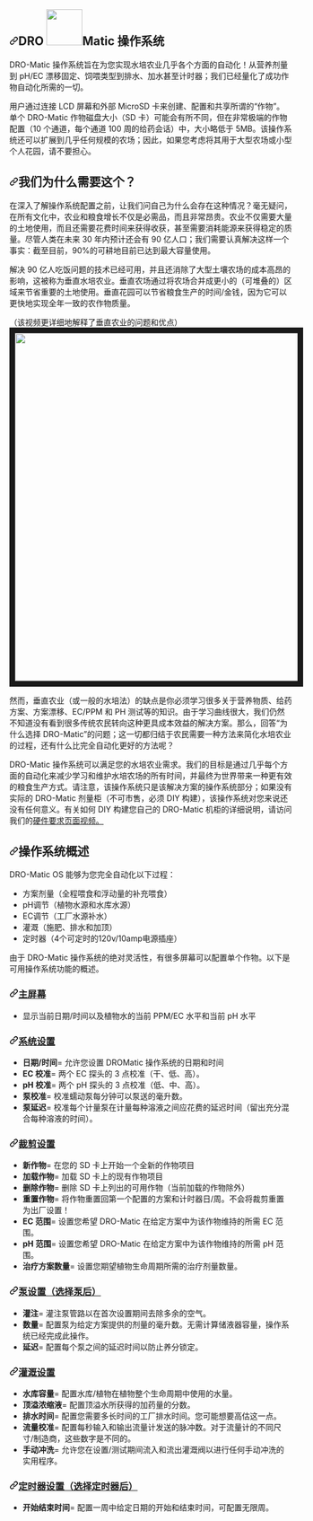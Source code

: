 <div class="Box-sc-g0xbh4-0 bJMeLZ js-snippet-clipboard-copy-unpositioned" data-hpc="true"><article class="markdown-body entry-content container-lg" itemprop="text"><h1 tabindex="-1" dir="auto"><a id="user-content-dromatic-os" class="anchor" aria-hidden="true" tabindex="-1" href="#dromatic-os"><svg class="octicon octicon-link" viewBox="0 0 16 16" version="1.1" width="16" height="16" aria-hidden="true"><path d="m7.775 3.275 1.25-1.25a3.5 3.5 0 1 1 4.95 4.95l-2.5 2.5a3.5 3.5 0 0 1-4.95 0 .751.751 0 0 1 .018-1.042.751.751 0 0 1 1.042-.018 1.998 1.998 0 0 0 2.83 0l2.5-2.5a2.002 2.002 0 0 0-2.83-2.83l-1.25 1.25a.751.751 0 0 1-1.042-.018.751.751 0 0 1-.018-1.042Zm-4.69 9.64a1.998 1.998 0 0 0 2.83 0l1.25-1.25a.751.751 0 0 1 1.042.018.751.751 0 0 1 .018 1.042l-1.25 1.25a3.5 3.5 0 1 1-4.95-4.95l2.5-2.5a3.5 3.5 0 0 1 4.95 0 .751.751 0 0 1-.018 1.042.751.751 0 0 1-1.042.018 1.998 1.998 0 0 0-2.83 0l-2.5 2.5a1.998 1.998 0 0 0 0 2.83Z"></path></svg></a><font style="vertical-align: inherit;"><font style="vertical-align: inherit;">DRO </font></font><a target="_blank" rel="noopener noreferrer nofollow" href="https://raw.githubusercontent.com/devinrayolsen/DRO-Matic/master/Docs/images/hydro-hyphen.png"><img src="https://raw.githubusercontent.com/devinrayolsen/DRO-Matic/master/Docs/images/hydro-hyphen.png" width="64" style="max-width: 100%;"></a><font style="vertical-align: inherit;"><font style="vertical-align: inherit;">Matic 操作系统</font></font></h1>
<p dir="auto"><font style="vertical-align: inherit;"><font style="vertical-align: inherit;">DRO-Matic 操作系统旨在为您实现水培农业几乎各个方面的自动化！</font><font style="vertical-align: inherit;">从营养剂量到 pH/EC 漂移固定、饲喂类型到排水、加水甚至计时器；</font><font style="vertical-align: inherit;">我们已经量化了成功作物自动化所需的一切。</font></font></p>
<p dir="auto"><font style="vertical-align: inherit;"><font style="vertical-align: inherit;">用户通过连接 LCD 屏幕和外部 MicroSD 卡来创建、配置和共享所谓的“作物”。</font><font style="vertical-align: inherit;">单个 DRO-Matic 作物磁盘大小（SD 卡）可能会有所不同，但在非常极端的作物配置（10 个通道，每个通道 100 周的给药会话）中，大小略低于 5MB。</font><font style="vertical-align: inherit;">该操作系统还可以扩展到几乎任何规模的农场；</font><font style="vertical-align: inherit;">因此，如果您考虑将其用于大型农场或小型个人花园，请不要担心。</font></font></p>
<h2 tabindex="-1" dir="auto"><a id="user-content-why-do-we-need-this" class="anchor" aria-hidden="true" tabindex="-1" href="#why-do-we-need-this"><svg class="octicon octicon-link" viewBox="0 0 16 16" version="1.1" width="16" height="16" aria-hidden="true"><path d="m7.775 3.275 1.25-1.25a3.5 3.5 0 1 1 4.95 4.95l-2.5 2.5a3.5 3.5 0 0 1-4.95 0 .751.751 0 0 1 .018-1.042.751.751 0 0 1 1.042-.018 1.998 1.998 0 0 0 2.83 0l2.5-2.5a2.002 2.002 0 0 0-2.83-2.83l-1.25 1.25a.751.751 0 0 1-1.042-.018.751.751 0 0 1-.018-1.042Zm-4.69 9.64a1.998 1.998 0 0 0 2.83 0l1.25-1.25a.751.751 0 0 1 1.042.018.751.751 0 0 1 .018 1.042l-1.25 1.25a3.5 3.5 0 1 1-4.95-4.95l2.5-2.5a3.5 3.5 0 0 1 4.95 0 .751.751 0 0 1-.018 1.042.751.751 0 0 1-1.042.018 1.998 1.998 0 0 0-2.83 0l-2.5 2.5a1.998 1.998 0 0 0 0 2.83Z"></path></svg></a><font style="vertical-align: inherit;"><font style="vertical-align: inherit;">我们为什么需要这个？</font></font></h2>
<p dir="auto"><font style="vertical-align: inherit;"><font style="vertical-align: inherit;">在深入了解操作系统配置之前，让我们问自己为什么会存在这种情况？</font><font style="vertical-align: inherit;">毫无疑问，在所有文化中，农业和粮食增长不仅是必需品，而且非常昂贵。</font><font style="vertical-align: inherit;">农业不仅需要大量的土地使用，而且还需要花费时间来获得收获，甚至需要消耗能源来获得稳定的质量。</font><font style="vertical-align: inherit;">尽管人类在未来 30 年内预计还会有 90 亿人口；</font><font style="vertical-align: inherit;">我们需要认真解决这样一个事实：截至目前，90%的可耕地目前已达到最大容量使用。</font></font></p>
<p dir="auto"><font style="vertical-align: inherit;"><font style="vertical-align: inherit;">解决 90 亿人吃饭问题的技术已经可用，并且还消除了大型土壤农场的成本高昂的影响，这被称为垂直水培农业。</font><font style="vertical-align: inherit;">垂直农场通过将农场合并成更小的（可堆叠的）区域来节省重要的土地使用。</font><font style="vertical-align: inherit;">垂直花园可以节省粮食生产的时间/金钱，因为它可以更快地实现全年一致的农作物质量。</font></font></p>
<p dir="auto"><font style="vertical-align: inherit;"><font style="vertical-align: inherit;">（该视频更详细地解释了垂直农业的问题和优点）
</font></font><a href="http://www.youtube.com/watch?feature=player_embedded&amp;v=BwgXb9h-Qgs
" rel="nofollow"><img src="https://camo.githubusercontent.com/a7cbde24864b838828fafd169c298d8b5e7b4038d32b5718bfc96e3fa0954b23/687474703a2f2f696d672e796f75747562652e636f6d2f76692f427767586239682d5167732f302e6a7067" alt="" width="900" height="620" border="10" data-canonical-src="http://img.youtube.com/vi/BwgXb9h-Qgs/0.jpg" style="max-width: 100%;"></a></p>
<p dir="auto"><font style="vertical-align: inherit;"><font style="vertical-align: inherit;">然而，垂直农业（或一般的水培法）的缺点是你必须学习很多关于营养物质、给药方案、方案漂移、EC/PPM 和 PH 测试等的知识。由于学习曲线很大，我们仍然不知道没有看到很多传统农民转向这种更具成本效益的解决方案。</font><font style="vertical-align: inherit;">那么，回答“为什么选择 DRO-Matic”的问题；</font><font style="vertical-align: inherit;">这一切都归结于农民需要一种方法来简化水培农业的过程，还有什么比完全自动化更好的方法呢？</font></font></p>
<p dir="auto"><font style="vertical-align: inherit;"><font style="vertical-align: inherit;">DRO-Matic 操作系统可以满足您的水培农业需求。</font><font style="vertical-align: inherit;">我们的目标是通过几乎每个方面的自动化来减少学习和维护水培农场的所有时间，并最终为世界带来一种更有效的粮食生产方式。</font><font style="vertical-align: inherit;">请注意，该操作系统只是该解决方案的操作系统部分；</font><font style="vertical-align: inherit;">如果没有实际的 DRO-Matic 剂量柜（不可市售，必须 DIY 构建），该操作系统对您来说还没有任何意义。</font><font style="vertical-align: inherit;">有关如何 DIY 构建您自己的 DRO-Matic 机柜的详细说明，请访问我们的</font></font><a href="https://github.com/drolsen/DRO-Matic/wiki/6)-Hardware-Requirements"><font style="vertical-align: inherit;"><font style="vertical-align: inherit;">硬件要求页面视频。</font></font></a></p>
<h2 tabindex="-1" dir="auto"><a id="user-content-os-overview" class="anchor" aria-hidden="true" tabindex="-1" href="#os-overview"><svg class="octicon octicon-link" viewBox="0 0 16 16" version="1.1" width="16" height="16" aria-hidden="true"><path d="m7.775 3.275 1.25-1.25a3.5 3.5 0 1 1 4.95 4.95l-2.5 2.5a3.5 3.5 0 0 1-4.95 0 .751.751 0 0 1 .018-1.042.751.751 0 0 1 1.042-.018 1.998 1.998 0 0 0 2.83 0l2.5-2.5a2.002 2.002 0 0 0-2.83-2.83l-1.25 1.25a.751.751 0 0 1-1.042-.018.751.751 0 0 1-.018-1.042Zm-4.69 9.64a1.998 1.998 0 0 0 2.83 0l1.25-1.25a.751.751 0 0 1 1.042.018.751.751 0 0 1 .018 1.042l-1.25 1.25a3.5 3.5 0 1 1-4.95-4.95l2.5-2.5a3.5 3.5 0 0 1 4.95 0 .751.751 0 0 1-.018 1.042.751.751 0 0 1-1.042.018 1.998 1.998 0 0 0-2.83 0l-2.5 2.5a1.998 1.998 0 0 0 0 2.83Z"></path></svg></a><font style="vertical-align: inherit;"><font style="vertical-align: inherit;">操作系统概述</font></font></h2>
<p dir="auto"><font style="vertical-align: inherit;"><font style="vertical-align: inherit;">DRO-Matic OS 能够为您完全自动化以下过程：</font></font></p>
<ul dir="auto">
<li><font style="vertical-align: inherit;"><font style="vertical-align: inherit;">方案剂量（全程喂食和浮动量的补充喂食）</font></font></li>
<li><font style="vertical-align: inherit;"><font style="vertical-align: inherit;">pH调节（植物水源和水库水源）</font></font></li>
<li><font style="vertical-align: inherit;"><font style="vertical-align: inherit;">EC调节（工厂水源补水）</font></font></li>
<li><font style="vertical-align: inherit;"><font style="vertical-align: inherit;">灌溉（施肥、排水和加顶）</font></font></li>
<li><font style="vertical-align: inherit;"><font style="vertical-align: inherit;">定时器（4个可定时的120v/10amp电源插座）</font></font></li>
</ul>
<p dir="auto"><font style="vertical-align: inherit;"><font style="vertical-align: inherit;">由于 DRO-Matic 操作系统的绝对灵活性，有很多屏幕可以配置单个作物。</font><font style="vertical-align: inherit;">以下是可用操作系统功能的概述。</font></font></p>
<h3 tabindex="-1" dir="auto"><a id="user-content-home-screen" class="anchor" aria-hidden="true" tabindex="-1" href="#home-screen"><svg class="octicon octicon-link" viewBox="0 0 16 16" version="1.1" width="16" height="16" aria-hidden="true"><path d="m7.775 3.275 1.25-1.25a3.5 3.5 0 1 1 4.95 4.95l-2.5 2.5a3.5 3.5 0 0 1-4.95 0 .751.751 0 0 1 .018-1.042.751.751 0 0 1 1.042-.018 1.998 1.998 0 0 0 2.83 0l2.5-2.5a2.002 2.002 0 0 0-2.83-2.83l-1.25 1.25a.751.751 0 0 1-1.042-.018.751.751 0 0 1-.018-1.042Zm-4.69 9.64a1.998 1.998 0 0 0 2.83 0l1.25-1.25a.751.751 0 0 1 1.042.018.751.751 0 0 1 .018 1.042l-1.25 1.25a3.5 3.5 0 1 1-4.95-4.95l2.5-2.5a3.5 3.5 0 0 1 4.95 0 .751.751 0 0 1-.018 1.042.751.751 0 0 1-1.042.018 1.998 1.998 0 0 0-2.83 0l-2.5 2.5a1.998 1.998 0 0 0 0 2.83Z"></path></svg></a><a href="https://github.com/drolsen/DRO-Matic/wiki"><font style="vertical-align: inherit;"><font style="vertical-align: inherit;">主屏幕</font></font></a></h3>
<ul dir="auto">
<li><font style="vertical-align: inherit;"><font style="vertical-align: inherit;">显示当前日期/时间以及植物水的当前 PPM/EC 水平和当前 pH 水平</font></font></li>
</ul>
<h3 tabindex="-1" dir="auto"><a id="user-content-system-settings" class="anchor" aria-hidden="true" tabindex="-1" href="#system-settings"><svg class="octicon octicon-link" viewBox="0 0 16 16" version="1.1" width="16" height="16" aria-hidden="true"><path d="m7.775 3.275 1.25-1.25a3.5 3.5 0 1 1 4.95 4.95l-2.5 2.5a3.5 3.5 0 0 1-4.95 0 .751.751 0 0 1 .018-1.042.751.751 0 0 1 1.042-.018 1.998 1.998 0 0 0 2.83 0l2.5-2.5a2.002 2.002 0 0 0-2.83-2.83l-1.25 1.25a.751.751 0 0 1-1.042-.018.751.751 0 0 1-.018-1.042Zm-4.69 9.64a1.998 1.998 0 0 0 2.83 0l1.25-1.25a.751.751 0 0 1 1.042.018.751.751 0 0 1 .018 1.042l-1.25 1.25a3.5 3.5 0 1 1-4.95-4.95l2.5-2.5a3.5 3.5 0 0 1 4.95 0 .751.751 0 0 1-.018 1.042.751.751 0 0 1-1.042.018 1.998 1.998 0 0 0-2.83 0l-2.5 2.5a1.998 1.998 0 0 0 0 2.83Z"></path></svg></a><a href="https://github.com/drolsen/DRO-Matic/wiki/1)-System-Settings"><font style="vertical-align: inherit;"><font style="vertical-align: inherit;">系统设置</font></font></a></h3>
<ul dir="auto">
<li><strong><font style="vertical-align: inherit;"><font style="vertical-align: inherit;">日期/时间</font></font></strong><font style="vertical-align: inherit;"><font style="vertical-align: inherit;">= 允许您设置 DROMatic 操作系统的日期和时间</font></font></li>
<li><strong><font style="vertical-align: inherit;"><font style="vertical-align: inherit;">EC 校准</font></font></strong><font style="vertical-align: inherit;"><font style="vertical-align: inherit;">= 两个 EC 探头的 3 点校准（干、低、高）。</font></font></li>
<li><strong><font style="vertical-align: inherit;"><font style="vertical-align: inherit;">pH 校准</font></font></strong><font style="vertical-align: inherit;"><font style="vertical-align: inherit;">= 两个 pH 探头的 3 点校准（低、中、高）。</font></font></li>
<li><strong><font style="vertical-align: inherit;"><font style="vertical-align: inherit;">泵校准</font></font></strong><font style="vertical-align: inherit;"><font style="vertical-align: inherit;">= 校准蠕动泵每分钟可以泵送的毫升数。</font></font></li>
<li><strong><font style="vertical-align: inherit;"><font style="vertical-align: inherit;">泵延迟</font></font></strong><font style="vertical-align: inherit;"><font style="vertical-align: inherit;">= 校准每个计量泵在计量每种溶液之间应花费的延迟时间（留出充分混合每种溶液的时间）。</font></font></li>
</ul>
<h3 tabindex="-1" dir="auto"><a id="user-content-crop-settings" class="anchor" aria-hidden="true" tabindex="-1" href="#crop-settings"><svg class="octicon octicon-link" viewBox="0 0 16 16" version="1.1" width="16" height="16" aria-hidden="true"><path d="m7.775 3.275 1.25-1.25a3.5 3.5 0 1 1 4.95 4.95l-2.5 2.5a3.5 3.5 0 0 1-4.95 0 .751.751 0 0 1 .018-1.042.751.751 0 0 1 1.042-.018 1.998 1.998 0 0 0 2.83 0l2.5-2.5a2.002 2.002 0 0 0-2.83-2.83l-1.25 1.25a.751.751 0 0 1-1.042-.018.751.751 0 0 1-.018-1.042Zm-4.69 9.64a1.998 1.998 0 0 0 2.83 0l1.25-1.25a.751.751 0 0 1 1.042.018.751.751 0 0 1 .018 1.042l-1.25 1.25a3.5 3.5 0 1 1-4.95-4.95l2.5-2.5a3.5 3.5 0 0 1 4.95 0 .751.751 0 0 1-.018 1.042.751.751 0 0 1-1.042.018 1.998 1.998 0 0 0-2.83 0l-2.5 2.5a1.998 1.998 0 0 0 0 2.83Z"></path></svg></a><a href="https://github.com/drolsen/DRO-Matic/wiki/2)-Crop-Settings"><font style="vertical-align: inherit;"><font style="vertical-align: inherit;">裁剪设置</font></font></a></h3>
<ul dir="auto">
<li><strong><font style="vertical-align: inherit;"><font style="vertical-align: inherit;">新作物</font></font></strong><font style="vertical-align: inherit;"><font style="vertical-align: inherit;">= 在您的 SD 卡上开始一个全新的作物项目</font></font></li>
<li><strong><font style="vertical-align: inherit;"><font style="vertical-align: inherit;">加载作物</font></font></strong><font style="vertical-align: inherit;"><font style="vertical-align: inherit;">= 加载 SD 卡上的现有作物项目</font></font></li>
<li><strong><font style="vertical-align: inherit;"><font style="vertical-align: inherit;">删除作物</font></font></strong><font style="vertical-align: inherit;"><font style="vertical-align: inherit;">= 删除 SD 卡上列出的可用作物（当前加载的作物除外）</font></font></li>
<li><strong><font style="vertical-align: inherit;"><font style="vertical-align: inherit;">重置作物</font></font></strong><font style="vertical-align: inherit;"><font style="vertical-align: inherit;">= 将作物重置回第一个配置的方案和计时器日/周。</font><font style="vertical-align: inherit;">不会将裁剪重置为出厂设置！</font></font></li>
<li><strong><font style="vertical-align: inherit;"><font style="vertical-align: inherit;">EC 范围</font></font></strong><font style="vertical-align: inherit;"><font style="vertical-align: inherit;">= 设置您希望 DRO-Matic 在给定方案中为该作物维持的所需 EC 范围。</font></font></li>
<li><strong><font style="vertical-align: inherit;"><font style="vertical-align: inherit;">pH 范围</font></font></strong><font style="vertical-align: inherit;"><font style="vertical-align: inherit;">= 设置您希望 DRO-Matic 在给定方案中为该作物维持的所需 pH 范围。</font></font></li>
<li><strong><font style="vertical-align: inherit;"><font style="vertical-align: inherit;">治疗方案数量</font></font></strong><font style="vertical-align: inherit;"><font style="vertical-align: inherit;">= 设置您期望植物生命周期所需的治疗剂量数量。</font></font></li>
</ul>
<h3 tabindex="-1" dir="auto"><a id="user-content-pump-settings-after-choosing-a-pump" class="anchor" aria-hidden="true" tabindex="-1" href="#pump-settings-after-choosing-a-pump"><svg class="octicon octicon-link" viewBox="0 0 16 16" version="1.1" width="16" height="16" aria-hidden="true"><path d="m7.775 3.275 1.25-1.25a3.5 3.5 0 1 1 4.95 4.95l-2.5 2.5a3.5 3.5 0 0 1-4.95 0 .751.751 0 0 1 .018-1.042.751.751 0 0 1 1.042-.018 1.998 1.998 0 0 0 2.83 0l2.5-2.5a2.002 2.002 0 0 0-2.83-2.83l-1.25 1.25a.751.751 0 0 1-1.042-.018.751.751 0 0 1-.018-1.042Zm-4.69 9.64a1.998 1.998 0 0 0 2.83 0l1.25-1.25a.751.751 0 0 1 1.042.018.751.751 0 0 1 .018 1.042l-1.25 1.25a3.5 3.5 0 1 1-4.95-4.95l2.5-2.5a3.5 3.5 0 0 1 4.95 0 .751.751 0 0 1-.018 1.042.751.751 0 0 1-1.042.018 1.998 1.998 0 0 0-2.83 0l-2.5 2.5a1.998 1.998 0 0 0 0 2.83Z"></path></svg></a><a href="https://github.com/drolsen/DRO-Matic/wiki/3)-Pump-Settings"><font style="vertical-align: inherit;"><font style="vertical-align: inherit;">泵设置（选择泵后）</font></font></a></h3>
<ul dir="auto">
<li><strong><font style="vertical-align: inherit;"><font style="vertical-align: inherit;">灌注</font></font></strong><font style="vertical-align: inherit;"><font style="vertical-align: inherit;">= 灌注泵管路以在首次设置期间去除多余的空气。</font></font></li>
<li><strong><font style="vertical-align: inherit;"><font style="vertical-align: inherit;">数量</font></font></strong><font style="vertical-align: inherit;"><font style="vertical-align: inherit;">= 配置泵为给定方案提供的剂量的毫升数。</font><font style="vertical-align: inherit;">无需计算储液器容量，操作系统已经完成此操作。</font></font></li>
<li><strong><font style="vertical-align: inherit;"><font style="vertical-align: inherit;">延迟</font></font></strong><font style="vertical-align: inherit;"><font style="vertical-align: inherit;">= 配置每个泵之间的延迟时间以防止养分锁定。</font></font></li>
</ul>
<h3 tabindex="-1" dir="auto"><a id="user-content-irrigation-settings" class="anchor" aria-hidden="true" tabindex="-1" href="#irrigation-settings"><svg class="octicon octicon-link" viewBox="0 0 16 16" version="1.1" width="16" height="16" aria-hidden="true"><path d="m7.775 3.275 1.25-1.25a3.5 3.5 0 1 1 4.95 4.95l-2.5 2.5a3.5 3.5 0 0 1-4.95 0 .751.751 0 0 1 .018-1.042.751.751 0 0 1 1.042-.018 1.998 1.998 0 0 0 2.83 0l2.5-2.5a2.002 2.002 0 0 0-2.83-2.83l-1.25 1.25a.751.751 0 0 1-1.042-.018.751.751 0 0 1-.018-1.042Zm-4.69 9.64a1.998 1.998 0 0 0 2.83 0l1.25-1.25a.751.751 0 0 1 1.042.018.751.751 0 0 1 .018 1.042l-1.25 1.25a3.5 3.5 0 1 1-4.95-4.95l2.5-2.5a3.5 3.5 0 0 1 4.95 0 .751.751 0 0 1-.018 1.042.751.751 0 0 1-1.042.018 1.998 1.998 0 0 0-2.83 0l-2.5 2.5a1.998 1.998 0 0 0 0 2.83Z"></path></svg></a><a href="https://github.com/drolsen/DRO-Matic/wiki/4)-Irrigation-Settings"><font style="vertical-align: inherit;"><font style="vertical-align: inherit;">灌溉设置</font></font></a></h3>
<ul dir="auto">
<li><strong><font style="vertical-align: inherit;"><font style="vertical-align: inherit;">水库容量</font></font></strong><font style="vertical-align: inherit;"><font style="vertical-align: inherit;">= 配置水库/植物在植物整个生命周期中使用的水量。</font></font></li>
<li><strong><font style="vertical-align: inherit;"><font style="vertical-align: inherit;">顶溢浓缩液</font></font></strong><font style="vertical-align: inherit;"><font style="vertical-align: inherit;">= 配置顶溢水所获得的加药量的分数。</font></font></li>
<li><strong><font style="vertical-align: inherit;"><font style="vertical-align: inherit;">排水时间</font></font></strong><font style="vertical-align: inherit;"><font style="vertical-align: inherit;">= 配置您需要多长时间的工厂排水时间。</font><font style="vertical-align: inherit;">您可能想要高估这一点。</font></font></li>
<li><strong><font style="vertical-align: inherit;"><font style="vertical-align: inherit;">流量校准</font></font></strong><font style="vertical-align: inherit;"><font style="vertical-align: inherit;">= 配置每秒输入和输出流量计发送的脉冲数。</font><font style="vertical-align: inherit;">对于流量计的不同尺寸/制造商，这些数字是不同的。</font></font></li>
<li><strong><font style="vertical-align: inherit;"><font style="vertical-align: inherit;">手动冲洗</font></font></strong><font style="vertical-align: inherit;"><font style="vertical-align: inherit;">= 允许您在设置/测试期间流入和流出灌溉阀以进行任何手动冲洗的实用程序。</font></font></li>
</ul>
<h3 tabindex="-1" dir="auto"><a id="user-content-timer-settings-after-choosing-a-timer" class="anchor" aria-hidden="true" tabindex="-1" href="#timer-settings-after-choosing-a-timer"><svg class="octicon octicon-link" viewBox="0 0 16 16" version="1.1" width="16" height="16" aria-hidden="true"><path d="m7.775 3.275 1.25-1.25a3.5 3.5 0 1 1 4.95 4.95l-2.5 2.5a3.5 3.5 0 0 1-4.95 0 .751.751 0 0 1 .018-1.042.751.751 0 0 1 1.042-.018 1.998 1.998 0 0 0 2.83 0l2.5-2.5a2.002 2.002 0 0 0-2.83-2.83l-1.25 1.25a.751.751 0 0 1-1.042-.018.751.751 0 0 1-.018-1.042Zm-4.69 9.64a1.998 1.998 0 0 0 2.83 0l1.25-1.25a.751.751 0 0 1 1.042.018.751.751 0 0 1 .018 1.042l-1.25 1.25a3.5 3.5 0 1 1-4.95-4.95l2.5-2.5a3.5 3.5 0 0 1 4.95 0 .751.751 0 0 1-.018 1.042.751.751 0 0 1-1.042.018 1.998 1.998 0 0 0-2.83 0l-2.5 2.5a1.998 1.998 0 0 0 0 2.83Z"></path></svg></a><a href="https://github.com/drolsen/DRO-Matic/wiki/5)-Timer-Settings"><font style="vertical-align: inherit;"><font style="vertical-align: inherit;">定时器设置（选择定时器后）</font></font></a></h3>
<ul dir="auto">
<li><strong><font style="vertical-align: inherit;"><font style="vertical-align: inherit;">开始结束时间</font></font></strong><font style="vertical-align: inherit;"><font style="vertical-align: inherit;">= 配置一周中给定日期的开始和结束时间，可配置无限周。</font></font></li>
</ul>
</article></div>
